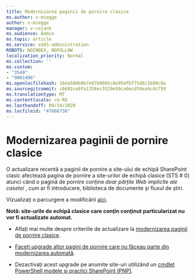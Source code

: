 ```yaml
---
title: Modernizarea paginii de pornire clasice
ms.author: v-miegge
author: v-miegge
manager: v-cojank
ms.audience: Admin
ms.topic: article
ms.service: o365-administration
ROBOTS: NOINDEX, NOFOLLOW
localization_priority: Normal
ms.collection: ''
ms.custom:
- "3549"
- "9001496"
ms.openlocfilehash: 16da500b8b7e97b9085c8e954fbf75d8c1b90c8a
ms.sourcegitcommit: c6692ce0fa1358ec3529e59ca0ecdfdea4cdc759
ms.translationtype: MT
ms.contentlocale: ro-RO
ms.lasthandoff: 09/14/2020
ms.locfileid: "47666738"
---
```

# <a name="modernize-the-classic-home-page"></a>Modernizarea paginii de pornire clasice

O actualizare recentă a paginii de pornire a site-ului de echipă SharePoint clasic afectează pagina de pornire a site-urilor de echipă clasice (STS # 0) atunci când o pagină de pornire conține *doar părțile Web implicite ale casetei* , cum ar fi introducere, biblioteca de documente și fluxul de știri.

Vizualizați o parcurgere a modificării [aici](https://docs.microsoft.com/sharepoint/sharepointonline/media/homepage-upgrade-gif.gif). 

**Notă: site-urile de echipă clasice care conțin conținut particularizat nu vor fi actualizate automat.**

* Aflați mai multe despre criteriile de actualizare la [modernizarea paginii de pornire clasice](https://docs.microsoft.com/sharepoint/disable-auto-modernization-classic-home-pages#why-update-classic-team-site-home-pages-to-modern).

* [Faceți upgrade altor pagini de pornire care nu făceau parte din modernizarea automată](https://docs.microsoft.com/sharepoint/dev/transform/modernize-userinterface-site-pages).

* Dezactivați acest upgrade pe anumite site-uri utilizând un [cmdlet PowerShell modele și practici SharePoint (PNP)](https://docs.microsoft.com/powershell/sharepoint/sharepoint-pnp/sharepoint-pnp-cmdlets).
